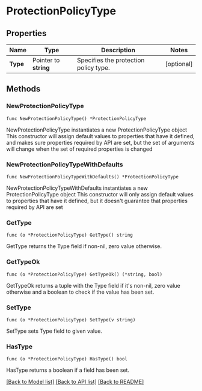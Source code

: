 # ProtectionPolicyType

## Properties

Name | Type | Description | Notes
------------ | ------------- | ------------- | -------------
**Type** | Pointer to **string** | Specifies the protection policy type. | [optional] 

## Methods

### NewProtectionPolicyType

`func NewProtectionPolicyType() *ProtectionPolicyType`

NewProtectionPolicyType instantiates a new ProtectionPolicyType object
This constructor will assign default values to properties that have it defined,
and makes sure properties required by API are set, but the set of arguments
will change when the set of required properties is changed

### NewProtectionPolicyTypeWithDefaults

`func NewProtectionPolicyTypeWithDefaults() *ProtectionPolicyType`

NewProtectionPolicyTypeWithDefaults instantiates a new ProtectionPolicyType object
This constructor will only assign default values to properties that have it defined,
but it doesn't guarantee that properties required by API are set

### GetType

`func (o *ProtectionPolicyType) GetType() string`

GetType returns the Type field if non-nil, zero value otherwise.

### GetTypeOk

`func (o *ProtectionPolicyType) GetTypeOk() (*string, bool)`

GetTypeOk returns a tuple with the Type field if it's non-nil, zero value otherwise
and a boolean to check if the value has been set.

### SetType

`func (o *ProtectionPolicyType) SetType(v string)`

SetType sets Type field to given value.

### HasType

`func (o *ProtectionPolicyType) HasType() bool`

HasType returns a boolean if a field has been set.


[[Back to Model list]](../README.md#documentation-for-models) [[Back to API list]](../README.md#documentation-for-api-endpoints) [[Back to README]](../README.md)


